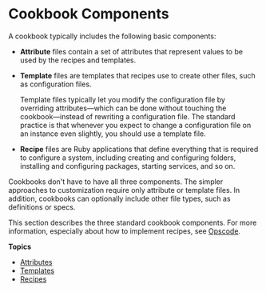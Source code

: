# Cookbook Components<a name="workingcookbook-installingcustom-components"></a>

A cookbook typically includes the following basic components:
+ **Attribute** files contain a set of attributes that represent values to be used by the recipes and templates\.
+ **Template** files are templates that recipes use to create other files, such as configuration files\.

  Template files typically let you modify the configuration file by overriding attributes—which can be done without touching the cookbook—instead of rewriting a configuration file\. The standard practice is that whenever you expect to change a configuration file on an instance even slightly, you should use a template file\. 
+ **Recipe** files are Ruby applications that define everything that is required to configure a system, including creating and configuring folders, installing and configuring packages, starting services, and so on\.

Cookbooks don't have to have all three components\. The simpler approaches to customization require only attribute or template files\. In addition, cookbooks can optionally include other file types, such as definitions or specs\. 

This section describes the three standard cookbook components\. For more information, especially about how to implement recipes, see [Opscode](http://www.opscode.com/chef/)\.

**Topics**
+ [Attributes](workingcookbook-installingcustom-components-attributes.md)
+ [Templates](workingcookbook-installingcustom-components-templates.md)
+ [Recipes](workingcookbook-installingcustom-components-recipes.md)